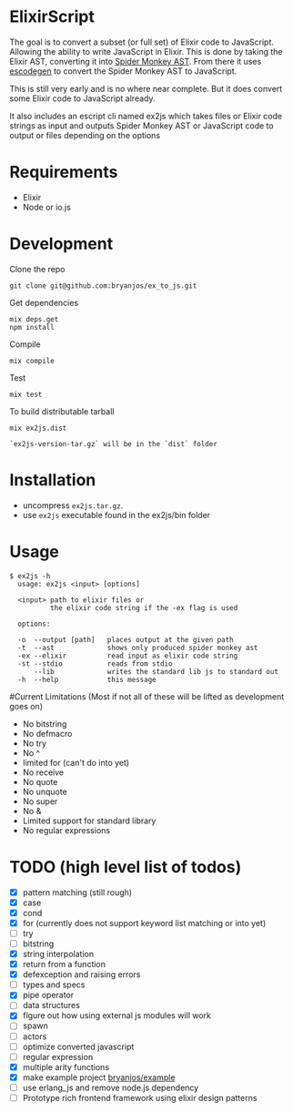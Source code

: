 ElixirScript
============

The goal is to convert a subset (or full set) of Elixir code to JavaScript. Allowing the ability to write JavaScript in Elixir. This is done by taking the Elixir AST, converting it into [Spider Monkey AST](https://developer.mozilla.org/en-US/docs/Mozilla/Projects/SpiderMonkey/Parser_API). From there it uses [escodegen](https://github.com/estools/escodegen) to convert the Spider Monkey AST to JavaScript.

This is still very early and is no where near complete. But it does convert some Elixir code to JavaScript already.

It also includes an escript cli named ex2js which takes files or Elixir code strings as input and outputs Spider Monkey AST or JavaScript code to output or files depending on the options

Requirements
===========
* Elixir
* Node or io.js


Development
===========

Clone the repo
  
    git clone git@github.com:bryanjos/ex_to_js.git

Get dependencies

    mix deps.get
    npm install

Compile

    mix compile

Test

    mix test

To build distributable tarball

    mix ex2js.dist

    `ex2js-version-tar.gz` will be in the `dist` folder

Installation
==============

* uncompress `ex2js.tar.gz`.
* use `ex2js` executable found in the ex2js/bin folder


Usage
===

```
$ ex2js -h
  usage: ex2js <input> [options]

  <input> path to elixir files or 
          the elixir code string if the -ex flag is used

  options:

  -o  --output [path]   places output at the given path
  -t  --ast             shows only produced spider monkey ast
  -ex --elixir          read input as elixir code string
  -st --stdio           reads from stdio
      --lib             writes the standard lib js to standard out
  -h  --help            this message
```

#Current Limitations (Most if not all of these will be lifted as development goes on)

  * No bitstring
  * No defmacro
  * No try
  * No ^
  * limited for (can't do into yet)
  * No receive
  * No quote
  * No unquote
  * No super
  * No &
  * Limited support for standard library
  * No regular expressions



TODO (high level list of todos)
======
* [x] pattern matching (still rough) 
* [x] case
* [x] cond
* [x] for (currently does not support keyword list matching or into yet)
* [ ] try
* [ ] bitstring
* [x] string interpolation
* [x] return from a function
* [x] defexception and raising errors
* [ ] types and specs
* [x] pipe operator
* [ ] data structures
* [x] figure out how using external js modules will work
* [ ] spawn
* [ ] actors
* [ ] optimize converted javascript
* [ ] regular expression
* [x] multiple arity functions
* [x] make example project [bryanjos/example](https://github.com/bryanjos/example)
* [ ] use erlang_js and remove node.js dependency
* [ ] Prototype rich frontend framework using elixir design patterns

